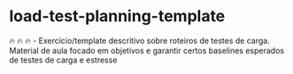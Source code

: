 # load-test-planning-template
:fire: :fire: :fire: - Exercício/template descritivo sobre roteiros de testes de carga. Material de aula focado em objetivos e garantir certos baselines esperados de testes de carga e estresse  
